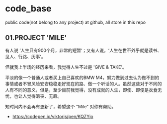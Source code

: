 # code_base
public code(not belong to any project) at github, all store in this repo


## 01.PROJECT 'MILE'

有人说 ‘人生只有900个月，非常的短暂‘；又有人说，‘人生在世不外乎就是读书、见人、行路、历事’。

但就我上半场的经历来看，我觉得人生不过是 'GIVE & TAKE'。

平淡的像一个普通人或者买上自己喜欢的BMW M4，努力做到过去认为做不到的事情或者不冒风险安安稳稳走好现在的路、做一个听话的人。虽然这些对于不同的人有不同的意义，但是，至少目前我觉得，没有成就的人生，即使、即便是衣食无忧，也让人觉得沮丧、无趣。

短时间内不会再有更新了，希望这个 "Mile" 对你有帮助。

* https://codepen.io/viktorjs/pen/KQZYjo
